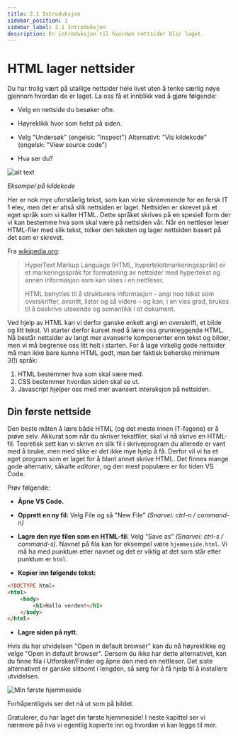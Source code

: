 ```yaml
---
title: 2.1 Introduksjon
sidebar_position: 1
sidebar_label: 2.1 Introduksjon
description: En introduksjon til hvordan nettsider blir laget.
---
```


# HTML lager nettsider

Du har trolig vært på utallige nettsider hele livet uten å tenke særlig nøye gjennom hvordan de er laget. La oss få et innblikk ved å gjøre følgende:

- Velg en nettside du besøker ofte.

- Høyreklikk hvor som helst på siden.

- Velg "Undersøk" (engelsk: "Inspect") Alternativt: "Vis kildekode" (engelsk: "View source code")

- Hva ser du?

![alt text](./bilder/2_1%20-%20introduksjon/bilde.jpg) 

*Eksempel på kildekode*

Her er nok mye uforståelig tekst, som kan virke skremmende for en fersk IT 1 elev, men det er altså slik nettsiden er laget. Nettsiden er skrevet på et eget språk som vi kaller HTML. Dette språket skrives på en spesiell form der vi kan bestemme hva som skal være på nettsiden vår. Når en nettleser leser HTML-filer med slik tekst, tolker den teksten og lager nettsiden basert på det som er skrevet.


Fra [wikipedia.org](https://no.wikipedia.org/wiki/HTML): 
> HyperText Markup Language (HTML, hypertekstmarkeringsspråk) er et markeringsspråk for formatering av nettsider med hypertekst og annen informasjon som kan vises i en nettleser.
>
> HTML benyttes til å strukturere informasjon – angi noe tekst som overskrifter, avsnitt, lister og så videre – og kan, i en viss grad, brukes til å beskrive utseende og semantikk i et dokument.

Ved hjelp av HTML kan vi derfor ganske enkelt angi en overskrift, et bilde og litt tekst. Vi starter derfor kurset med å lære oss grunnleggende HTML. Nå består nettsider av langt mer avanserte komponenter enn tekst og bilder, men vi må begrense oss litt helt i starten. For å lage virkelig gode nettsider må man ikke bare kunne HTML godt, man bør faktisk beherske minimum 3(!) språk: 

1. HTML bestemmer hva som skal være med. 
2. CSS bestemmer hvordan siden skal se ut. 
3. Javascript hjelper oss med mer avansert interaksjon på nettsiden.

## Din første nettside

Den beste måten å lære både HTML (og det meste innen IT-fagene) er å prøve selv. Akkurat som når du skriver tekstfiler, skal vi nå skrive en HTML-fil. Teoretisk sett kan vi skrive en slik fil i skriveprogram du allerede er vant med å bruke, men med slike er det ikke mye hjelp å få. Derfor vil vi ha et eget program som er laget for å blant annet skrive HTML. Det finnes mange gode alternativ, såkalte *editorer*, og den mest populære er for tiden VS Code.

Prøv følgende:

- **Åpne VS Code.**

- **Opprett en ny fil:** Velg File og så "New File" *(Snarvei: ctrl-n / command-n)*

- **Lagre den nye filen som en HTML-fil:** Velg "Save as" *(Snarvei: ctrl-s / command-s)*. Navnet på fila kan for eksempel være `hjemmeside.html`. Vi må ha med punktum etter navnet og det er viktig at det som står etter punktum er `html`.

- **Kopier inn følgende tekst:**

```html
<!DOCTYPE html>
<html>
    <body>
        <h1>Hallo verden!</h1>
    </body>
</html>
```

- **Lagre siden på nytt.**

Hvis du har utvidelsen "Open in default browser" kan du nå høyreklikke og velge "Open in default browser". Dersom du ikke har dette alternativet, kan du finne fila i Utforsker/Finder og åpne den med en nettleser. Det siste alternativet er ganske slitsomt i lengden, så sørg for å få hjelp til å installere utvidelsen.

![Min første hjemmeside](./bilder/2_1%20-%20introduksjon/minside.png)

Forhåpentligvis ser det nå ut som på bildet. 

Gratulerer, du har laget din første hjemmeside! I neste kapittel ser vi nærmere på hva vi egentlig kopierte inn og hvordan vi kan legge til mer.
